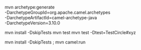 mvn archetype:generate \
  -DarchetypeGroupId=org.apache.camel.archetypes \
  -DarchetypeArtifactId=camel-archetype-java \
  -DarchetypeVersion=3.10.0

mvn install -DskipTests
mvn test
mvn test -Dtest=TestCircle#xyz

mvn install -DskipTests ; mvn camel:run
